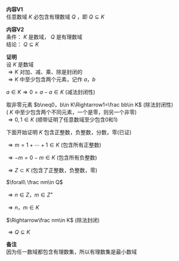 **内容V1**  
任意数域 $K$ 必包含有理数域 $Q$ ，即 $Q\subseteq K$  
  
**内容V2**  
条件： $K$ 是数域， $Q$ 是有理数域  
结论： $Q\subseteq K$  
  
**证明**  
设 $K$ 是数域  
 $\Rightarrow K$ 对加、减、乘、除是封闭的  
 $\Rightarrow K$ 中至少包含两个元素，记作 $a，b$  
  
 $a\in K\Rightarrow0=a-a\in K$ (减法封闭性)  
  
取非零元素 $b\neq0，b\in K\Rightarrow1=\frac bb\in K$ (除法封闭性)  
( $K$ 中至少包含两个不同元素，一个是零，则另一个非零)  
 $\Rightarrow 0,1\in K$ (顺带证明了任意数域至少包含0和1)  
  
下面开始证明 $K$ 包含正整数，负整数，分数，零(已证)  
  
 $\Rightarrow m=1+\cdots+1\in K$ (包含所有正整数)  
  
 $\Rightarrow-m=0-m\in K$ (包含所有负整数)  
  
 $\Rightarrow Z\subset K$ (包含了正整数，负整数，零)  
  
 $\forall\ \frac nm\in Q$  
  
 $\Rightarrow n\in Z，m\in Z^+$  
  
 $\Rightarrow n，m\in K$  
  
 $\Rightarrow\frac nm\in K$ (除法封闭)  
  
 $\Rightarrow Q\subseteq K$  
  
  
**备注**  
因为任一数域都包含有理数集，所以有理数集是最小数域  
